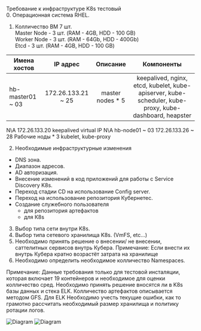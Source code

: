 Требование к инфраструктуре K8s тестовый  
0. Операционная система RHEL.  
1. Колличество ВМ 7  шт.  
Master Node - 3 шт. (RAM - 4GB, HDD - 100 GB)  
Worker Node - 3 шт. (RAM - 64Gb, HDD - 400Gb)  
Etcd - 3 шт. (RAM - 4GB, HDD - 100 GB)  


|Имена хостов   |	IP адрес|Описание |	Компоненты|
| ------------- |:---------:| :------:|:---------:|
|hb-master01 ~ 03| 	172.26.133.21 ~ 25| 	master nodes * 5| 	keepalived, nginx, etcd, kubelet, kube-apiserver, kube-scheduler, kube-proxy, kube-dashboard, heapster|
N\A 	172.26.133.20 	keepalived virtual IP 	N\A
hb-node01 ~ 03 	172.26.133.26 ~ 28 	Рабочие ноды * 3 	kubelet, kube-proxy



2. Необходимые инфраструктурные изменения
- DNS зона.
- Диапазон  адресов.
- AD авторизация.
- Внесение изменений в код приложений для работы с Service Discovery K8s.
- Переход стадии CD на использование Config server.
- Переход на использование репозитория Кубернетес.
- Создание служебного пользователя
  - для репозитория артефактов
  - для К8s
3. Выбор типа сети внутри K8s.
4. Выбор типа сетевого хранилища K8s. (VmFS, etc...)
5. Необходимо принять решение о внесении/ не внесении, саттелитных сервисов внутрь Кубера.
Примечание: Если внести их внутрь Кубера кратно возрастёт затрата на хранилище
6. Необходимо определить необходимое колличество Namespaces.

Примечание: Данные требования только для тестовой инсталяции, которая включает 19 контейнеров и необходимое для оценки колличество сред. Необходимо принять решение вносятся ли в K8s базы данных и стека ELK. Колличество артефактов описывается методом GFS. 
Для ELK Необходимо учесть текущие ошибки, как то грамотно рассчитать необходимый размер хранилища и политику ротации логов.

![Diagram](https://rtfm.co.ua/wp-content/uploads/2019/07/maxresdefault.jpg)
![Diagram](https://rtfm.co.ua/wp-content/uploads/2019/07/API-server-overview.png)

